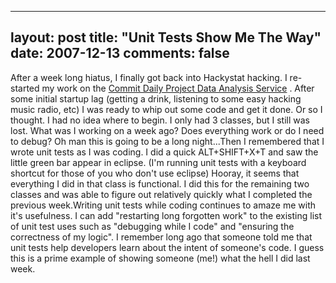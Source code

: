 
---
layout: post
title: "Unit Tests Show Me The Way"
date: 2007-12-13
comments: false
---


After a week long hiatus, I finally got back into Hackystat hacking.  I re-started my work on the [Commit Daily Project Data Analysis Service][1] .  After some initial startup lag (getting a drink, listening to some easy hacking music radio, etc) I was ready to whip out some code and get it done.  Or so I thought.  I had no idea where to begin.  I only had 3 classes, but I still was lost.  What was I working on a week ago?  Does everything work or do I need to debug?  Oh man this is going to be a long night...Then I remembered that I wrote unit tests as I was coding.  I did a quick ALT+SHIFT+X+T and saw the little green bar appear in eclipse.  (I'm running unit tests with a keyboard shortcut for those of you who don't use eclipse)  Hooray, it seems that everything I did in that class is functional.  I did this for the remaining two classes and was able to figure out relatively quickly what I completed the previous week.Writing unit tests while coding continues to amaze me with it's usefulness.  I can add "restarting long forgotten work" to the existing list of unit test uses such as "debugging while I code" and "ensuring the correctness of my logic".  I remember long ago that someone told me that unit tests help developers learn about the intent of someone's code.  I guess this is a prime example of showing someone (me!) what the hell I did last week.


  [1]: http://code.google.com/p/hackystat-analysis-dailyprojectdata/wiki/RestApiSpecification
